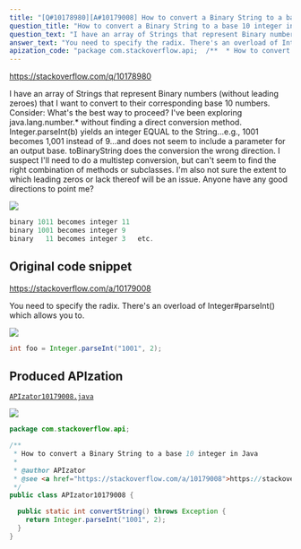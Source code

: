 ```yaml
---
title: "[Q#10178980][A#10179008] How to convert a Binary String to a base 10 integer in Java"
question_title: "How to convert a Binary String to a base 10 integer in Java"
question_text: "I have an array of Strings that represent Binary numbers (without leading zeroes) that I want to convert to their corresponding base 10 numbers. Consider: What's the best way to proceed? I've been exploring java.lang.number.* without finding a direct conversion method. Integer.parseInt(b) yields an integer EQUAL to the String...e.g., 1001 becomes 1,001 instead of 9...and does not seem to include a parameter for an output base. toBinaryString does the conversion the wrong direction. I suspect I'll need to do a multistep conversion, but can't seem to find the right combination of methods or subclasses. I'm also not sure the extent to which leading zeros or lack thereof will be an issue. Anyone have any good directions to point me?"
answer_text: "You need to specify the radix. There's an overload of Integer#parseInt() which allows you to."
apization_code: "package com.stackoverflow.api;  /**  * How to convert a Binary String to a base 10 integer in Java  *  * @author APIzator  * @see <a href=\"https://stackoverflow.com/a/10179008\">https://stackoverflow.com/a/10179008</a>  */ public class APIzator10179008 {    public static int convertString() throws Exception {     return Integer.parseInt(\"1001\", 2);   } }"
---
```


https://stackoverflow.com/q/10178980

I have an array of Strings that represent Binary numbers (without leading zeroes) that I want to convert to their corresponding base 10 numbers. Consider:
What&#x27;s the best way to proceed? I&#x27;ve been exploring java.lang.number.* without finding a direct conversion method. Integer.parseInt(b) yields an integer EQUAL to the String...e.g., 1001 becomes 1,001 instead of 9...and does not seem to include a parameter for an output base. toBinaryString does the conversion the wrong direction. I suspect I&#x27;ll need to do a multistep conversion, but can&#x27;t seem to find the right combination of methods or subclasses. I&#x27;m also not sure the extent to which leading zeros or lack thereof will be an issue. Anyone have any good directions to point me?


<div class="code-logo"><img src="/stackoverflow.png" /></div>

```java
binary 1011 becomes integer 11
binary 1001 becomes integer 9
binary   11 becomes integer 3   etc.
```


## Original code snippet

https://stackoverflow.com/a/10179008

You need to specify the radix. There&#x27;s an overload of Integer#parseInt() which allows you to.

<div class="code-logo"><img src="/stackoverflow.png" /></div>

```java
int foo = Integer.parseInt("1001", 2);
```

## Produced APIzation

[`APIzator10179008.java`](https://github.com/pasqualesalza/apization-temp/raw/main/data/search/APIzator10179008.java)

<div class="code-logo"><img src="/apizator.png" /></div>

```java
package com.stackoverflow.api;

/**
 * How to convert a Binary String to a base 10 integer in Java
 *
 * @author APIzator
 * @see <a href="https://stackoverflow.com/a/10179008">https://stackoverflow.com/a/10179008</a>
 */
public class APIzator10179008 {

  public static int convertString() throws Exception {
    return Integer.parseInt("1001", 2);
  }
}

```